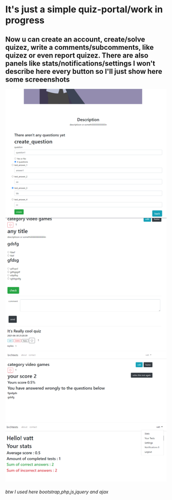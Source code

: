 <h1>It's just a simple quiz-portal/work in progress</h1>
<h2>Now u can create an account, create/solve quizez, write a comments/subcomments, like quizez or even report quizez. There are also panels like stats/notifications/settings
    I won't describe here every button so I'll just show here some screeenshots
</h2>
<img src="ssc1.png">
<img src="ssc2.png">
<img src="ssc3.png">
<img src="ssc4.png">
<h6>btw I used here bootstrap,php,js,jquery and ajax</h6>

